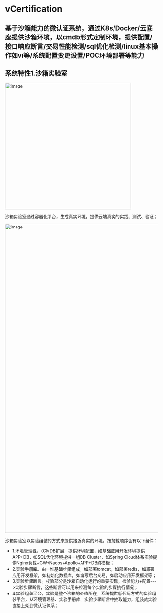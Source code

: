 # vCertification
基于沙箱能力的微认证系统，通过K8s/Docker/云底座提供沙箱环境，以cmdb形式定制环境，提供配置/接口响应断言/交易性能检测/sql优化检测/linux基本操作如vi等/系统配置变更设置/POC环境部署等能力
---
## 系统特性1.沙箱实验室

<img width="416" alt="image" src="https://user-images.githubusercontent.com/94591164/142356421-bfb5c538-cbb7-45e0-9186-f943be1a58d1.png">

沙箱实验室通过容器化平台，生成真实环境，提供云端真实的实践、测试、验证；

<img width="1018" alt="image" src="https://user-images.githubusercontent.com/94591164/142356522-1f83dc68-7307-4bae-8aeb-fce0e3e1e975.png">

沙箱实验室以实验组装的方式来提供接近真实的环境，按加载顺序会有以下组件：
* 1.环境管理器。（CMDB扩展）提供环境配置，如基础应用开发环境提供APP+DB，如SQL优化环境提供一组DB Cluster，如Spring Cloud体系实验提供Nginx负载+GW+Nacos+Apollo+APP+DB的模板；
* 2.实验手册库。由一堆基础步骤组成，如部署tomcat，如部署redis，如部署应用开发框架，如初始化数据库，如编写后台交易，如启动应用开发框架等；
* 3.实验步骤断言。校验部分是沙箱自动化运行的重要实现，检验能力+配置--->实验步骤断言，这些断言可以用来检测每个实验的步骤执行情况；
* 4.实验组装平台。实验是整个沙箱的价值所在，系统提供低代码方式的实验组装平台，从环境管理器、实验手册库、实验步骤断言中抽取能力，组装成实验直接上架到微认证体系；

